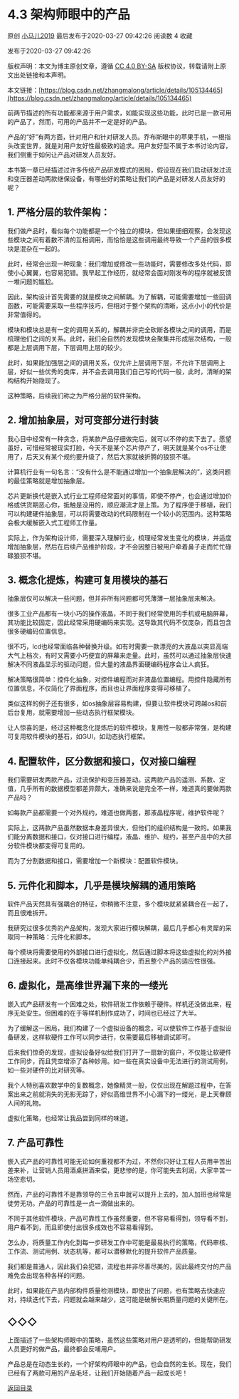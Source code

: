4.3 架构师眼中的产品
============

原创 [小马儿2019](https://me.csdn.net/zhangmalong) 最后发布于2020-03-27 09:42:26 阅读数 4 收藏

发布于2020-03-27 09:42:26

[](http://creativecommons.org/licenses/by-sa/4.0/)版权声明：本文为博主原创文章，遵循 [CC 4.0 BY-SA](http://creativecommons.org/licenses/by-sa/4.0/) 版权协议，转载请附上原文出处链接和本声明。

本文链接：[https://blog.csdn.net/zhangmalong/article/details/105134465](https://blog.csdn.net/zhangmalong/article/details/105134465)

前两节描述的所有功能都来源于用户需求，如能实现这些功能，此时已是一款可用的产品了，然而，可用的产品并不一定是好的产品。

产品的“好”有两方面，针对用户和针对研发人员。乔布斯眼中的苹果手机，一根指头改变世界，就是对用户友好性最极致的追求。用户友好型不属于本书讨论内容，我们侧重于如何让产品对研发人员友好。

本书第一章已经描述过许多传统产品研发模式的困局，假设现在我们启动研发过流和变压器差动两款继保设备，有哪些好的策略让我们的产品是对研发人员友好的呢？

1\. 严格分层的软件架构：
--------------

我们做产品时，看似每个功能都是一个个独立的模块，但如果细细观察，会发现这些模块之间有着数不清的互相调用，而恰恰是这些调用最终导致一个产品的很多模块是混杂在一起的。

此时，经常会出现一种现象：我们增加或修改一些功能时，需要修改多处代码，即使小心翼翼，也容易犯错。我早起工作经历，就经常会面对刚发布的程序就被反馈一堆问题的尴尬。

因此，架构设计首先需要的就是模块之间解耦。为了解耦，可能需要增加一些回调函数，可能需要采取一些程序技巧，但相对于整个架构的清晰，这点小小的代价是非常值得的。

模块和模块总是有一定的调用关系的，解耦并非完全砍断各模块之间的调用，而是梳理他们之间的关系。此时，我们会自然的发现模块会聚集并形成层次结构，一般都是上层调用下层，下层调用上层的较少。

此时，如果能加强层之间的调用关系，仅允许上层调用下层，不允许下层调用上层，好似一些优秀的类库，并不会去调用我们自己写的代码一般，此时，清晰的架构结构开始隐现了。

这种策略，后续我们称之为严格分层的软件架构。

2\. 增加抽象层，对可变部分进行封装
-------------------

我心目中经常有一种贪念，将某款产品仔细做完后，就可以不停的卖下去了。愿望虽好，可惜经常被现实打脸，今天不是某个芯片停产了，明天就是某个os不让使用了，后天又有某个规约要升级了，然后大家就被折腾的狼狈不堪。

计算机行业有一句名言：“没有什么是不能通过增加一个抽象层解决的”，这类问题的最佳策略就是增加抽象层。

芯片更新换代是嵌入式行业工程师经常面对的事情，即使不停产，也会通过增加价格或供货期恶心你，抵触是没用的，顺应潮流才是上策。为了程序便于移植，我们可以构建硬件抽象层，可以将需要改动的代码限制在一个较小的范围内。这种策略会极大缓解嵌入式工程师工作量。

实际上，作为架构设计师，需要深入理解行业，梳理经常发生变化的模块，并适度增加抽象层，然后在后续产品维护阶段，才不会因整日被用户牵着鼻子走而忙忙碌碌狼狈不堪。

3\. 概念化提炼，构建可复用模块的基石
--------------------

抽象层仅可以解决一些问题，但并非所有问题都可凭薄薄一层抽象层来解决。

很多工业产品都有一块小巧的操作液晶，不同于我们经常使用的手机或电脑屏幕，其功能比较固定，因此经常采用硬编码来实现。这导致其代码不仅庞杂，而且包含很多硬编码位置信息。

很不巧，lcd也经常面临各种替换升级。如有时需要一款漂亮的大液晶以突显高端大气上档次，有时又需要小巧便宜的屏幕来走量。此时，虽然可以通过抽象层快速解决不同液晶显示的驱动问题，但大量的液晶界面硬编码程序会让人疯狂。

解决策略很简单：控件化抽象，对控件编程而对非液晶位置编程。用控件隐藏所有位置信息，不仅简化了界面程序，而且也让界面程序变得可移植了。

类似这样的例子还有很多，如os抽象层容易构建，但要让软件模块可跨越os和前后台复用，就需要增加一些动态执行框架模块。

让人惊喜的是，经过这种概念化提炼后的软件模块，复用性一般都非常强，是构建可复用软件模块的基石，如GUI，如动态执行框架。

4\. 配置软件，区分数据和接口，仅对接口编程
-----------------------

我们需要研发两款产品，过流保护和变压器差动。这两款产品的遥测、系数、定值，几乎所有的数据模型都差异颇大，准确来说是完全不一样，难道真的要做两款产品吗？

如每款产品都需要一个对外规约，难道也做两套，那液晶程序呢，维护软件呢？

实际上，这两款产品虽然数据本身差异很大，但他们的组织结构是一致的。如果我们能分离数据和接口，仅对接口进行编程，液晶、维护、规约，甚至产品中的大部分软件模块都变得可复用的。

而为了分割数据和接口，需要增加一个新模块：配置软件模块。

5\. 元件化和脚本，几乎是模块解耦的通用策略
-----------------------

软件产品天然具有强耦合的特征，你稍微不注意，多个模块就紧紧耦合在一起了，而且很难拆开。

我研究过很多优秀的产品架构，发现大家进行模块解耦，最后几乎都心有灵犀的采取同一种策略：元件化和脚本。

每个模块将需要使用的外部接口进行虚拟化，然后通过脚本将这些虚拟化的对外接口连接起来。此时不仅各模块功能单纯耦合少，而且整个产品的适应性很强。

6\. 虚拟化，是高维世界漏下来的一缕光
--------------------

嵌入式产品研发有一个困难之处，软件研发工作依赖于硬件。样机还没做出来，程序无处安生。但困难的在于等样机制作成功了，时间也已经过了大半。

为了缓解这一困局，我们构建了一个虚拟设备的概念，可以使软件工作基于虚拟设备研发，这样软硬件工作可以同步进行，仅需要最后移植调试即可。

后来我们惊奇的发现，虚拟设备好似给我们打开了一扇新的窗户，不仅能让软硬件工作同步，而且凭空增添了各种妙用。如一些在真实设备中无法进行的测试用例，如一些对硬件的比对研究等。

我个人特别喜欢数学中的复数概念，她像精灵一般，仅仅出现在解题过程中，在答案出来之前就消失的无影无踪了，好似高维世界不小心漏下的一缕光，是上天眷顾人间的礼物。

虚拟化策略，也经常让我品尝到同样的味道。

7\. 产品可靠性
---------

嵌入式产品的可靠性可能无论如何重视都不为过，不然你只好让工程人员用辛苦出差来补，让营销人员用酒桌拼酒来偿，更悲惨的是，你可能失去利润，大家辛苦一场空悲切。

然而，产品的可靠性不是靠领导的三令五申就可以提升上去的，加人加班也经常是徒劳无功。产品的可靠性是一点一滴做出来的。

不同于其他软件模块，产品可靠性工作虽然重要，但不容易看得到，领导看不到，用户看不到，而且即使付出很多成效也不容易看得到。

怎么办，将质量工作内化到每一步研发工作中可能是最易执行的策略，代码审核、工作流、测试用例、状态机等，都可以潜移默化的提升软件产品质量。

我们都是普通人，因此我们会犯错，流程也并非尽善尽美的，因此最终交付的产品难免会出现各种各样的问题。

此时，如果能在产品内部构件质量检测模块，即使出了问题，也有策略去快速应对，持续迭代下去，问题就会越来越少，这可能是破解长期质量问题的关键所在。

◇◇◇
---

上面描述了一些架构师眼中的策略，虽然这些策略对用户是透明的，但能帮助研发人员更好的做产品，最终都会反哺用户。

产品总是在动态生长的，一个好架构师眼中的产品，也会自然的生长。现在，我们已经有了两款可用的产品毛坯，让我们开始随着产品一起成长吧！

[返回目录](https://blog.csdn.net/zhangmalong/article/details/103197670)